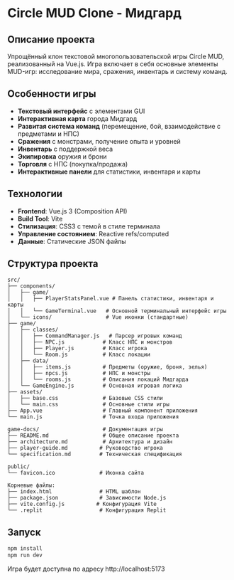 
# Circle MUD Clone - Мидгард

## Описание проекта

Упрощённый клон текстовой многопользовательской игры Circle MUD, реализованный на Vue.js. Игра включает в себя основные элементы MUD-игр: исследование мира, сражения, инвентарь и систему команд.

## Особенности игры

- **Текстовый интерфейс** с элементами GUI
- **Интерактивная карта** города Мидгард
- **Развитая система команд** (перемещение, бой, взаимодействие с предметами и НПС)
- **Сражения** с монстрами, получение опыта и уровней
- **Инвентарь** с поддержкой веса
- **Экипировка** оружия и брони
- **Торговля** с НПС (покупка/продажа)
- **Интерактивные панели** для статистики, инвентаря и карты

## Технологии

- **Frontend**: Vue.js 3 (Composition API)
- **Build Tool**: Vite
- **Стилизация**: CSS3 с темой в стиле терминала
- **Управление состоянием**: Reactive refs/computed
- **Данные**: Статические JSON файлы

## Структура проекта

```
src/
├── components/
│   ├── game/
│   │   ├── PlayerStatsPanel.vue # Панель статистики, инвентаря и карты
│   │   └── GameTerminal.vue   # Основной терминальный интерфейс игры
│   └── icons/                 # Vue иконки (стандартные)
├── game/
│   ├── classes/
│   │   ├── CommandManager.js   # Парсер игровых команд
│   │   ├── NPC.js            # Класс НПС и монстров
│   │   ├── Player.js         # Класс игрока
│   │   └── Room.js           # Класс локации
│   ├── data/
│   │   ├── items.js          # Предметы (оружие, броня, зелья)
│   │   ├── npcs.js           # НПС и монстры
│   │   └── rooms.js          # Описания локаций Мидгарда
│   └── GameEngine.js         # Основная игровая логика
├── assets/
│   ├── base.css              # Базовые CSS стили
│   └── main.css              # Основные стили игры
├── App.vue                   # Главный компонент приложения
└── main.js                   # Точка входа приложения

game-docs/                    # Документация игры
├── README.md                 # Общее описание проекта
├── architecture.md           # Архитектура и дизайн
├── player-guide.md          # Руководство игрока
└── specification.md         # Техническая спецификация

public/
└── favicon.ico              # Иконка сайта

Корневые файлы:
├── index.html               # HTML шаблон
├── package.json             # Зависимости Node.js
├── vite.config.js          # Конфигурация Vite
└── .replit                  # Конфигурация Replit
```

## Запуск

```bash
npm install
npm run dev
```

Игра будет доступна по адресу http://localhost:5173
